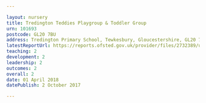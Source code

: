 ```yaml
---

layout: nursery
title: Tredington Teddies Playgroup & Toddler Group
urn: 101693
postcode: GL20 7BU
address: Tredington Primary School, Tewkesbury, Gloucestershire, GL20 7BU
latestReportUrl: https://reports.ofsted.gov.uk/provider/files/2732389/urn/101693.pdf
teaching: 2
development: 2
leadership: 2
outcomes: 2
overall: 2
date: 01 April 2018 
datePublish: 2 October 2017

---
```

